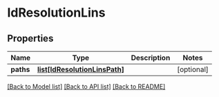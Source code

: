 # IdResolutionLins

## Properties
Name | Type | Description | Notes
------------ | ------------- | ------------- | -------------
**paths** | [**list[IdResolutionLinsPath]**](IdResolutionLinsPath.md) |  | [optional] 

[[Back to Model list]](../README.md#documentation-for-models) [[Back to API list]](../README.md#documentation-for-api-endpoints) [[Back to README]](../README.md)


